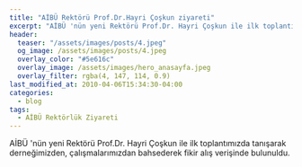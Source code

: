 ```yaml
---
title: "AİBÜ Rektörü Prof.Dr.Hayri Çoşkun ziyareti"
excerpt: "AİBÜ 'nün yeni Rektörü Prof.Dr. Hayri Çoşkun ile ilk toplantımızda tanışarak derneğimizden, çalışmalarımızdan bahsederek fikir alış verişinde bulunuldu."
header:
  teaser: "/assets/images/posts/4.jpeg"
  og_image: /assets/images/posts/4.jpeg
  overlay_color: "#5e616c"
  overlay_image: /assets/images/hero_anasayfa.jpeg
  overlay_filter: rgba(4, 147, 114, 0.9)
last_modified_at: 2010-04-06T15:34:30-04:00
categories:
  - blog
tags:
  - AİBÜ Rektörlük Ziyareti
---
```


AİBÜ 'nün yeni Rektörü Prof.Dr. Hayri Çoşkun ile ilk toplantımızda tanışarak derneğimizden, çalışmalarımızdan bahsederek fikir alış verişinde bulunuldu.
